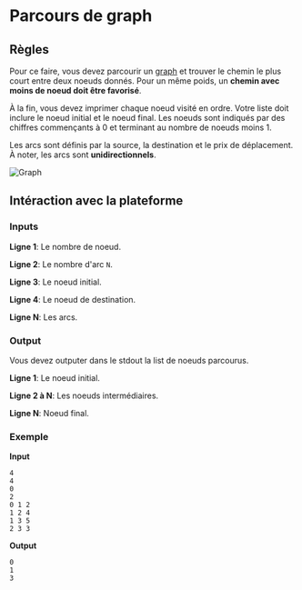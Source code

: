 # Parcours de graph
## Règles
Pour ce faire, vous devez parcourir un [graph](https://en.wikipedia.org/wiki/Graph_(abstract_data_type)) et trouver le
chemin le plus court entre deux noeuds donnés. Pour un même poids, un **chemin avec moins de noeud doit être favorisé**.

À la fin, vous devez imprimer chaque noeud visité en ordre. Votre liste doit inclure le noeud initial et le noeud final.
Les noeuds sont indiqués par des chiffres commençants à 0 et terminant au nombre de noeuds moins 1.

Les arcs sont définis par la source, la destination et le prix de déplacement. À noter, les arcs sont 
**unidirectionnels**.

![Graph](https://github.com/carapas/CSGamesSelectionPublic/blob/master/Graph/graph.png?raw=true "Graph shit")

## Intéraction avec la plateforme
### Inputs
**Ligne 1**: Le nombre de noeud.

**Ligne 2**: Le nombre d'arc `N`.

**Ligne 3**: Le noeud initial.

**Ligne 4**: Le noeud de destination.

**Ligne N**: Les arcs.

### Output
Vous devez outputer dans le stdout la list de noeuds parcourus.

**Ligne 1**: Le noeud initial.

**Ligne 2 à N**: Les noeuds intermédiaires.

**Ligne N**: Noeud final.

### Exemple
**Input**
```
4
4
0
2
0 1 2
1 2 4
1 3 5
2 3 3
```
**Output**
```
0
1
3
```
